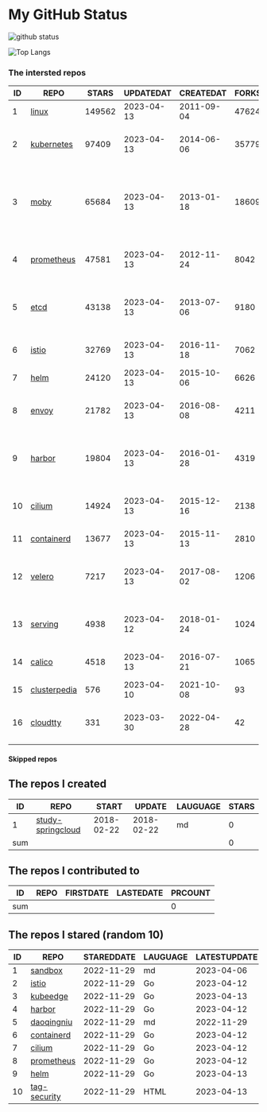 # My GitHub Status

<img src="https://github-readme-stats-1.yihong0618.vercel.app/api?username=daoqingniu&show_icons=true&&&hide_title=true&count_private=true" alt="github status" />

![Top Langs](https://github-readme-stats-1.yihong0618.vercel.app/api/top-langs/?username=daoqingniu&layout=compact)

<!--START_SECTION:github_repos-->
### The intersted repos
| ID |                              REPO                               | STARS  | UPDATEDAT  | CREATEDAT  | FORKSCOUNT |                                              DESCRIPTIONS                                              |
|----|-----------------------------------------------------------------|--------|------------|------------|------------|--------------------------------------------------------------------------------------------------------|
|  1 | [linux](https://github.com/torvalds/linux)                      | 149562 | 2023-04-13 | 2011-09-04 |      47624 | Linux kernel source tree                                                                               |
|  2 | [kubernetes](https://github.com/kubernetes/kubernetes)          |  97409 | 2023-04-13 | 2014-06-06 |      35779 | Production-Grade Container Scheduling and Management                                                   |
|  3 | [moby](https://github.com/moby/moby)                            |  65684 | 2023-04-13 | 2013-01-18 |      18609 | Moby Project - a collaborative project for the container ecosystem to assemble container-based systems |
|  4 | [prometheus](https://github.com/prometheus/prometheus)          |  47581 | 2023-04-13 | 2012-11-24 |       8042 | The Prometheus monitoring system and time series database.                                             |
|  5 | [etcd](https://github.com/etcd-io/etcd)                         |  43138 | 2023-04-13 | 2013-07-06 |       9180 | Distributed reliable key-value store for the most critical data of a distributed system                |
|  6 | [istio](https://github.com/istio/istio)                         |  32769 | 2023-04-13 | 2016-11-18 |       7062 | Connect, secure, control, and observe services.                                                        |
|  7 | [helm](https://github.com/helm/helm)                            |  24120 | 2023-04-13 | 2015-10-06 |       6626 | The Kubernetes Package Manager                                                                         |
|  8 | [envoy](https://github.com/envoyproxy/envoy)                    |  21782 | 2023-04-13 | 2016-08-08 |       4211 | Cloud-native high-performance edge/middle/service proxy                                                |
|  9 | [harbor](https://github.com/goharbor/harbor)                    |  19804 | 2023-04-13 | 2016-01-28 |       4319 | An open source trusted cloud native registry project that stores, signs, and scans content.            |
| 10 | [cilium](https://github.com/cilium/cilium)                      |  14924 | 2023-04-13 | 2015-12-16 |       2138 | eBPF-based Networking, Security, and Observability                                                     |
| 11 | [containerd](https://github.com/containerd/containerd)          |  13677 | 2023-04-13 | 2015-11-13 |       2810 | An open and reliable container runtime                                                                 |
| 12 | [velero](https://github.com/vmware-tanzu/velero)                |   7217 | 2023-04-13 | 2017-08-02 |       1206 | Backup and migrate Kubernetes applications and their persistent volumes                                |
| 13 | [serving](https://github.com/knative/serving)                   |   4938 | 2023-04-12 | 2018-01-24 |       1024 | Kubernetes-based, scale-to-zero, request-driven compute                                                |
| 14 | [calico](https://github.com/projectcalico/calico)               |   4518 | 2023-04-13 | 2016-07-21 |       1065 | Cloud native networking and network security                                                           |
| 15 | [clusterpedia](https://github.com/clusterpedia-io/clusterpedia) |    576 | 2023-04-10 | 2021-10-08 |         93 | The Encyclopedia of Kubernetes clusters                                                                |
| 16 | [cloudtty](https://github.com/cloudtty/cloudtty)                |    331 | 2023-03-30 | 2022-04-28 |         42 | A Friendly Kubernetes CloudShell (Web Terminal) !                                                      |



#### Skipped repos
<!--END_SECTION:github_repos-->

<!--START_SECTION:my_github-->
## The repos I created
| ID  |                                 REPO                                 |   START    |   UPDATE   | LAUGUAGE | STARS |
|-----|----------------------------------------------------------------------|------------|------------|----------|-------|
|   1 | [study-springcloud](https://github.com/daoqingniu/study-springcloud) | 2018-02-22 | 2018-02-22 | md       |     0 |
| sum |                                                                      |            |            |          |     0 |

## The repos I contributed to
| ID  | REPO | FIRSTDATE | LASTEDATE | PRCOUNT |
|-----|------|-----------|-----------|---------|
| sum |      |           |           |       0 |

## The repos I stared (random 10)
| ID |                          REPO                          | STAREDDATE | LAUGUAGE | LATESTUPDATE |
|----|--------------------------------------------------------|------------|----------|--------------|
|  1 | [sandbox](https://github.com/cncf/sandbox)             | 2022-11-29 | md       | 2023-04-06   |
|  2 | [istio](https://github.com/istio/istio)                | 2022-11-29 | Go       | 2023-04-12   |
|  3 | [kubeedge](https://github.com/kubeedge/kubeedge)       | 2022-11-29 | Go       | 2023-04-13   |
|  4 | [harbor](https://github.com/goharbor/harbor)           | 2022-11-29 | Go       | 2023-04-12   |
|  5 | [daoqingniu](https://github.com/daoqingniu/daoqingniu) | 2022-11-29 | md       | 2022-11-29   |
|  6 | [containerd](https://github.com/containerd/containerd) | 2022-11-29 | Go       | 2023-04-12   |
|  7 | [cilium](https://github.com/cilium/cilium)             | 2022-11-29 | Go       | 2023-04-12   |
|  8 | [prometheus](https://github.com/prometheus/prometheus) | 2022-11-29 | Go       | 2023-04-12   |
|  9 | [helm](https://github.com/helm/helm)                   | 2022-11-29 | Go       | 2023-04-13   |
| 10 | [tag-security](https://github.com/cncf/tag-security)   | 2022-11-29 | HTML     | 2023-04-13   |

<!--END_SECTION:my_github-->
